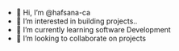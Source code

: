 - 👋 Hi, I’m @hafsana-ca
- 👀 I’m interested in building projects..
- 🌱 I’m currently learning software Development
- 💞️ I’m looking to collaborate on projects


<!---
hafsana-ca/hafsana-ca is a ✨ special ✨ repository because its `README.md` (this file) appears on your GitHub profile.
You can click the Preview link to take a look at your changes.
--->
